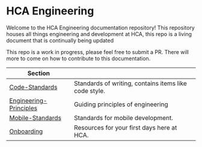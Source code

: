 # HCA Engineering
Welcome to the HCA Engineering documentation repository! This repository houses all things engineering and development at HCA, this repo is a living document that is continually being updated  


This repo is a work in progress, please feel free to submit a PR. There will more to come on how to contribute to this documentation.
<!-- TOC Start -->
| Section |  |
|--|--|
|[Code-Standards](/Code-Standards/README.md)|Standards of writing, contains items like code style.|
|[Engineering-Principles](/Engineering-Principles/README.md)|Guiding principles of engineering|
|[Mobile-Standards](/Mobile-Standards/README.md)|Standards for mobile development.|
|[Onboarding](/Onboarding/README.md)|Resources for your first days here at HCA.|

<!-- TOC End-->
